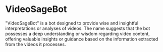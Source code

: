 # VideoSageBot
"VideoSageBot"  is a bot designed to provide wise and insightful interpretations or analyses of videos. The name suggests that the bot possesses a deep understanding or wisdom regarding video content, offering valuable insights or guidance based on the information extracted from the videos it processes.
